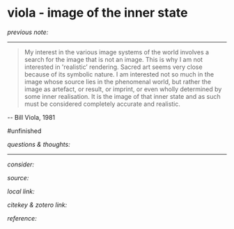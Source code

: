 # viola - image of the inner state

_previous note:_ 

---

>My interest in the various image systems of the world involves a search for the image that is not an image. This is why I am not interested in 'realistic’ rendering. Sacred art seems very close because of its symbolic nature. I am interested not so much in the image whose source lies in the phenomenal world, but rather the image as artefact, or result, or imprint, or even wholly determined by some inner realisation. It is the image of that inner state and as such must be considered completely accurate and realistic.

-- Bill Viola, 1981

#unfinished

_questions & thoughts:_

--- 

_consider:_


_source:_ 

_local link:_ 

_citekey & zotero link:_ 


_reference:_ 


